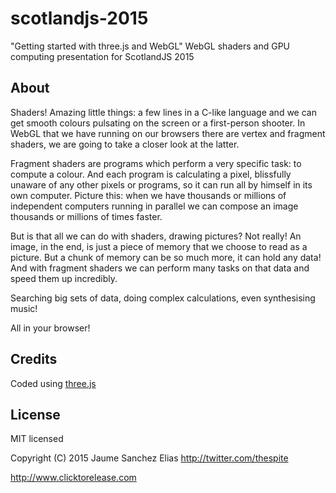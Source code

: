 scotlandjs-2015
=============

"Getting started with three.js and WebGL"
WebGL shaders and GPU computing presentation for ScotlandJS 2015

About
-----

Shaders! Amazing little things: a few lines in a C-like language and we can get smooth colours pulsating on the screen or a first-person shooter. In WebGL that we have running on our browsers there are vertex and fragment shaders, we are going to take a closer look at the latter.

Fragment shaders are programs which perform a very specific task: to compute a colour. And each program is calculating a pixel, blissfully unaware of any other pixels or programs, so it can run all by himself in its own computer. Picture this: when we have thousands or millions of independent computers running in parallel we can compose an image thousands or millions of times faster.

But is that all we can do with shaders, drawing pictures? Not really! An image, in the end, is just a piece of memory that we choose to read as a picture. But a chunk of memory can be so much more, it can hold any data! And with fragment shaders we can perform many tasks on that data and speed them up incredibly.

Searching big sets of data, doing complex calculations, even synthesising music!

All in your browser!

Credits
-------

Coded using [three.js](http://www.threejs.org)

License
-------

MIT licensed

Copyright (C) 2015 Jaume Sanchez Elias http://twitter.com/thespite

http://www.clicktorelease.com